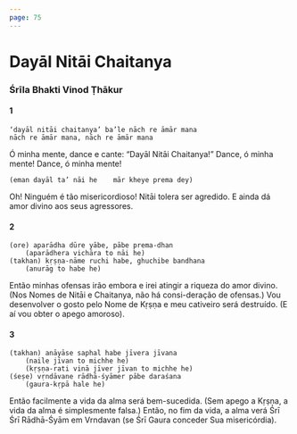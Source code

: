 ```yaml
---
page: 75
---
```


# Dayāl Nitāi Chaitanya

### Śrīla Bhakti Vinod Ṭhākur

#### 1

    ‘dayāl nitāi chaitanya’ ba’le nāch re āmār mana
    nāch re āmār mana, nāch re āmār mana

Ó minha mente, dance e cante: “Dayāl Nitāi Chaitanya!” Dance, ó minha mente! Dance, ó minha mente!

    (eman dayāl ta’ nāi he    mār kheye prema dey)

Oh! Ninguém é tão misericordioso! Nitāi tolera ser agredido. E ainda dá amor divino aos seus agressores.

#### 2

    (ore) aparādha dūre yābe, pābe prema-dhan
        (aparādhera vichāra to nāi he)
    (takhan) kṛṣṇa-nāme ruchi habe, ghuchibe bandhana
        (anurāg to habe he)

Então minhas ofensas irão embora e irei atingir a riqueza do amor divino. (Nos Nomes de Nitāi e Chaitanya, não há consi-deração de ofensas.) Vou desenvolver o gosto pelo Nome de Kṛṣṇa e meu cativeiro será destruído. (E aí vou obter o apego amoroso).

#### 3

    (takhan) anāyāse saphal habe jīvera jīvana
        (naile jīvan to michhe he)
        (kṛṣṇa-rati vinā jīver jīvan to michhe he)
    (śeṣe) vṛndāvane rādhā-śyāmer pābe daraśana
        (gaura-kṛpā hale he)

Então facilmente a vida da alma será bem-sucedida. (Sem apego a Kṛṣṇa, a vida da alma é simplesmente falsa.) Então, no fim da vida, a alma verá Śrī Śrī Rādhā-Śyām em Vrndavan (se Śrī Gaura conceder Sua misericórdia).

